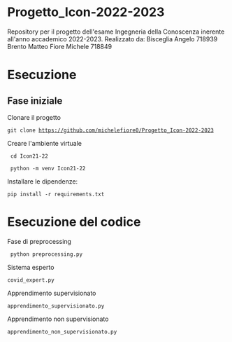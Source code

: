 # Progetto_Icon-2022-2023
Repository per il progetto dell'esame Ingegneria della Conoscenza inerente all'anno accademico 2022-2023.
Realizzato da:
Bisceglia Angelo 718939
Brento Matteo
Fiore Michele 718849

# Esecuzione 
## Fase iniziale

Clonare il progetto 

<code>git clone https://github.com/michelefiore0/Progetto_Icon-2022-2023</code>

Creare l'ambiente virtuale

<code> cd Icon21-22 </code>

<code> python -m venv Icon21-22 </code>

Installare le dipendenze:

<code>pip install -r requirements.txt</code>

# Esecuzione del codice
Fase di preprocessing 

<code> python preprocessing.py </code>
  
Sistema esperto 

<code>covid_expert.py</code>
  
Apprendimento supervisionato

<code>apprendimento_supervisionato.py</code>

Apprendimento non supervisionato

<code>apprendimento_non_supervisionato.py</code>

